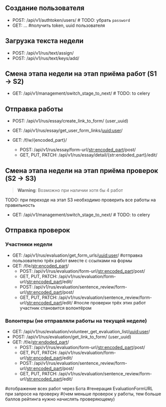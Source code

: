 ## Создание пользователя
- POST: /api/v1/authtoken/users/ # TODO: убрать `password`
- GET: ... #получить token, uuid пользователя


## Загрузка текста недели
- POST: /api/v1/rus/text/assign/
- POST: /api/v1/rus/text/keys/add/


## Смена этапа недели на этап приёма работ (S1 -> S2)
- GET: /api/v1/management/switch_stage_to_next/ # TODO: to celery


## Отправка работы
- POST: /api/v1/rus/essay/create_link_to_form/ (user_uuid)
- GET: /api/v1/rus/essay/get_user_form_links/<uuid:user>/

- GET: /f/w/{encoded_part}/
  - POST: /api/v1/rus/essay/form-url/<str:encoded_part>/post/
  - GET, PUT, PATCH: /api/v1/rus/essay/detail/{str:endoded_part}/edit/


## Смена этапа недели на этап приёма проверок (S2 -> S3)
> **Warning**:
> Возможно при наличии хотя бы 4 работ

TODO: при переходе на этап S3 необходимо проверить все работы на правильность
- GET: /api/v1/management/switch_stage_to_next/ # TODO: to celery


## Отправка проверок
### Участники недели
- GET: /api/v1/rus/evaluation/get_form_urls/<uuid:user>/ #отправка пользователю трёх работ вместе с ссылками на формы
- GET: /f/e/<str:encoded_part>/
  - POST: /api/v1/rus/evaluation/form-url/<str:encoded_part>/post/
  - GET, PUT, PATCH: /api/v1/rus/evaluation/form-url/<str:encoded_part>/edit/
  - POST: /api/v1/rus/evaluation/sentence_review/form-url/<str:encoded_part>/post/
  - GET, PUT, PATCH: /api/v1/rus/evaluation/sentence_review/form-url/<str:encoded_part>/edit/
#после проверки трёх этих работ участник становится волонтёром

### Волонтеры (не отправляли работы на текущей неделе)
- GET: /api/v1/rus/evaluation/volunteer_get_evaluation_list/<uuid:user>/
- POST: /api/v1/rus/evaluation/get_link_to_form/ (user_uuid)
- GET: /f/e/<str:endoded_part>/
  - POST: /api/v1/rus/evaluation/form-url/<str:encoded_part>/post/
  - GET, PUT, PATCH: /api/v1/rus/evaluation/form-url/<str:encoded_part>/edit/
  - POST: /api/v1/rus/evaluation/sentence_review/form-url/<str:encoded_part>/post/
  - GET, PUT, PATCH: /api/v1/rus/evaluation/sentence_review/form-url/<str:encoded_part>/edit/


#отображение всех работ через Бота
#генерация EvaluationFormURL при запросе на проверку
#(чем меньше проверок у работы, тем больше баллов рейтинга нужно начислять проверяющему)
